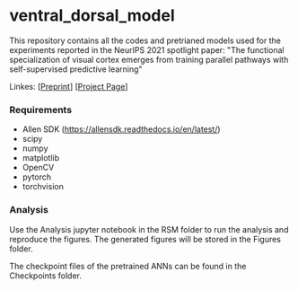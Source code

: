 # ventral_dorsal_model


This repository contains all the codes and pretrianed models used for the experiments reported in the NeurIPS 2021 spotlight paper: "The functional specialization of visual cortex emerges from training parallel pathways with self-supervised predictive learning" 

Linkes: [[Preprint](https://www.biorxiv.org/content/10.1101/2021.06.18.448989v2)]  [[Project Page](https://ventral-dorsal-model.netlify.app/)]


### Requirements

+ Allen SDK (https://allensdk.readthedocs.io/en/latest/)
+ scipy
+ numpy
+ matplotlib
+ OpenCV
+ pytorch
+ torchvision


### Analysis 

Use the Analysis jupyter notebook in the RSM folder to run the analysis and reproduce the figures. The generated figures will be stored in the Figures folder. 

The checkpoint files of the pretrained ANNs can be found in the Checkpoints folder. 




